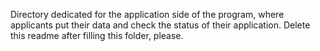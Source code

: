 Directory dedicated for the application side of the program, where applicants put their data and check the status of their application. Delete this readme after filling this folder, please.